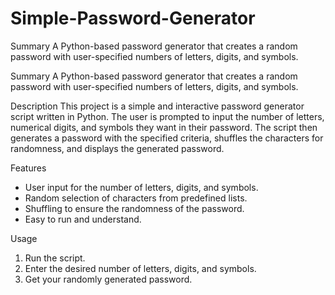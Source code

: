 # Simple-Password-Generator
Summary A Python-based password generator that creates a random password with user-specified numbers of letters, digits, and symbols.

Summary
A Python-based password generator that creates a random password with user-specified numbers of letters, digits, and symbols.

Description
This project is a simple and interactive password generator script written in Python. The user is prompted to input the number of letters, numerical digits, and symbols they want in their password. The script then generates a password with the specified criteria, shuffles the characters for randomness, and displays the generated password.

Features
- User input for the number of letters, digits, and symbols.
- Random selection of characters from predefined lists.
- Shuffling to ensure the randomness of the password.
- Easy to run and understand.

Usage
1. Run the script.
2. Enter the desired number of letters, digits, and symbols.
3. Get your randomly generated password.
